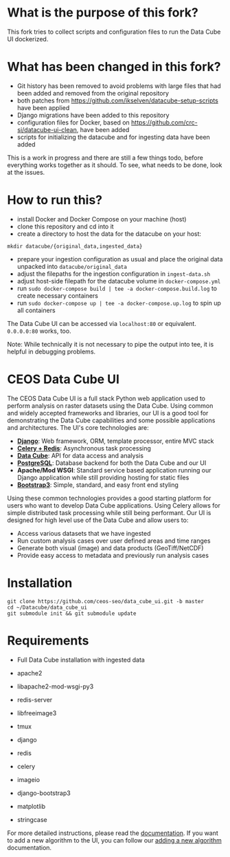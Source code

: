 What is the purpose of this fork?
=================================
This fork tries to collect scripts and configuration files to run the Data Cube UI dockerized.

What has been changed in this fork?
===================================
- Git history has been removed to avoid problems with large files that had been added and removed from the original repository
- both patches from <https://github.com/ikselven/datacube-setup-scripts> have been applied
- Django migrations have been added to this repository
- configuration files for Docker, based on <https://github.com/crc-si/datacube-ui-clean>, have been added
- scripts for initializing the datacube and for ingesting data have been added

This is a work in progress and there are still a few things todo, before everything works together as it should. To see, what needs to be done, look at the issues.

How to run this?
================
- install Docker and Docker Compose on your machine (host)
- clone this repository and cd into it
- create a directory to host the data for the datacube on your host:
```
mkdir datacube/{original_data,ingested_data}
```
- prepare your ingestion configuration as usual and place the original data unpacked into `datacube/original_data`
- adjust the filepaths for the ingestion configuration in `ingest-data.sh`
- adjust host-side filepath for the datacube volume in `docker-compose.yml`
- run `sudo docker-compose build | tee -a docker-compose.build.log` to create necessary containers
- run `sudo docker-compose up | tee -a docker-compose.up.log` to spin up all containers

The Data Cube UI can be accessed via `localhost:80` or equivalent. `0.0.0.0:80` works, too.

Note: While technically it is not necessary to pipe the output into tee, it is helpful in debugging problems.

CEOS Data Cube UI
=================

The CEOS Data Cube UI is a full stack Python web application used to perform analysis on raster datasets using the Data Cube. Using common and widely accepted frameworks and libraries, our UI is a good tool for demonstrating the Data Cube capabilities and some possible applications and architectures. The UI's core technologies are:
* [**Django**](https://www.djangoproject.com/): Web framework, ORM, template processor, entire MVC stack
* [**Celery + Redis**](http://www.celeryproject.org/): Asynchronous task processing
* [**Data Cube**](http://datacube-core.readthedocs.io/en/stable/): API for data access and analysis
* [**PostgreSQL**](https://www.postgresql.org/): Database backend for both the Data Cube and our UI
* **Apache/Mod WSGI**: Standard service based application running our Django application while still providing hosting for static files
* [**Bootstrap3**](http://getbootstrap.com/): Simple, standard, and easy front end styling

Using these common technologies provides a good starting platform for users who want to develop Data Cube applications. Using Celery allows for simple distributed task processing while still being performant. Our UI is designed for high level use of the Data Cube and allow users to:
* Access various datasets that we have ingested
* Run custom analysis cases over user defined areas and time ranges
* Generate both visual (image) and data products (GeoTiff/NetCDF)
* Provide easy access to metadata and previously run analysis cases

Installation
=================
```
git clone https://github.com/ceos-seo/data_cube_ui.git -b master
cd ~/Datacube/data_cube_ui
git submodule init && git submodule update
```

Requirements
=================

* Full Data Cube installation with ingested data

* apache2
* libapache2-mod-wsgi-py3
* redis-server
* libfreeimage3
* tmux
* django
* redis
* celery
* imageio
* django-bootstrap3
* matplotlib
* stringcase

For more detailed instructions, please read the [documentation](docs/ui_install.md). If you want to add a new algorithm to the UI, you can follow our [adding a new algorithm](docs/adding_new_pages.md) documentation.
